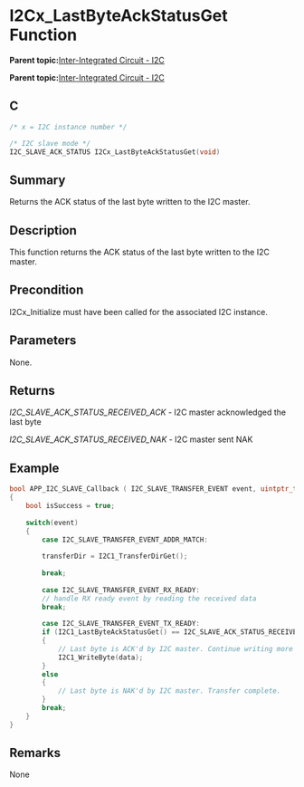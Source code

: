 # I2Cx\_LastByteAckStatusGet Function

**Parent topic:**[Inter-Integrated Circuit - I2C](GUID-9FF2770C-87B8-47A2-830B-AA9EB23ACFEC.md)

**Parent topic:**[Inter-Integrated Circuit - I2C](GUID-84B7C9F3-533A-4A83-9104-9196F8070FF2.md)

## C

```c
/* x = I2C instance number */

/* I2C slave mode */
I2C_SLAVE_ACK_STATUS I2Cx_LastByteAckStatusGet(void)
```

## Summary

Returns the ACK status of the last byte written to the I2C master.

## Description

This function returns the ACK status of the last byte written to the I2C master.

## Precondition

I2Cx\_Initialize must have been called for the associated I2C instance.

## Parameters

None.

## Returns

*I2C\_SLAVE\_ACK\_STATUS\_RECEIVED\_ACK* - I2C master acknowledged the last byte

*I2C\_SLAVE\_ACK\_STATUS\_RECEIVED\_NAK* - I2C master sent NAK

## Example

```c
bool APP_I2C_SLAVE_Callback ( I2C_SLAVE_TRANSFER_EVENT event, uintptr_t contextHandle )
{
    bool isSuccess = true;
    
    switch(event)
    {
        case I2C_SLAVE_TRANSFER_EVENT_ADDR_MATCH:
        
        transferDir = I2C1_TransferDirGet();
        
        break;
        
        case I2C_SLAVE_TRANSFER_EVENT_RX_READY:
        // handle RX ready event by reading the received data
        break;
        
        case I2C_SLAVE_TRANSFER_EVENT_TX_READY:
        if (I2C1_LastByteAckStatusGet() == I2C_SLAVE_ACK_STATUS_RECEIVED_ACK)
        {
            // Last byte is ACK'd by I2C master. Continue writing more data.
            I2C1_WriteByte(data);
        }
        else
        {
            // Last byte is NAK'd by I2C master. Transfer complete.
        }
        break;
    }
}
```

## Remarks

None

